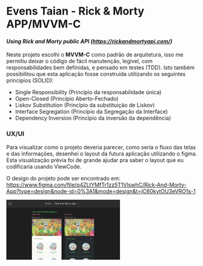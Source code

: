 # Evens Taian - Rick & Morty APP/MVVM-C
#### _Using Rick and Morty public API (https://rickandmortyapi.com/)_

Neste projeto escolhi o __MVVM-C__ como padrão de arquitetura, isso me permitiu deixar o código de fácil manutenção, legível, com responsabilidades bem definidas, e pensado em testes (TDD). Isto também possibilitou que esta aplicação fosse construída utilizando os seguintes principios (SOLID):

-  Single Responsibility (Princípio da responsabilidade única)
-  Open-Closed (Princípio Aberto-Fechado)
-  Liskov Substitution (Princípio da substituição de Liskov)
-  Interface Segregation (Princípio da Segregação da Interface)
-  Dependency Inversion (Princípio da inversão da dependência)

### UX/UI

Para visualizar como o projeto deveria parecer, como seria o fluxo das telas e das informações, desenhei o layout da futura aplicação utilizando o figma. Esta visualização prévia foi de grande ajudar pra saber o layout que eu codificaria usando ViewCode.

O design do projeto pode ser encontrado em: 
https://www.figma.com/file/q4ZLtYMfTr1zz5T1VlswhC/Rick-And-Morty-App?type=design&node-id=0%3A1&mode=design&t=jC60kytOU3eVRO1s-1

<img src="./readmeResources/images/figma.png" width="300" height="auto"/>